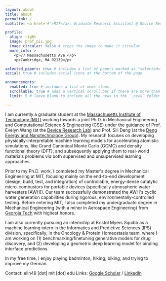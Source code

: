 ```yaml
---
layout: about
title: about
permalink: /
subtitle: <a href='#'>MIT</a>. Graduate Research Assistant @ Device Research Lab (DRL) and Deng Energy and Nanotechnology Group (DENG)

profile:
  align: right
  image: prof_pic.jpg
  image_circular: false # crops the image to make it circular
  more_info: >
    <p>77 Massachusetts Ave.</p>
    <p>Cambridge, MA 02139</p>

selected_papers: true # includes a list of papers marked as "selected={true}"
social: true # includes social icons at the bottom of the page

announcements:
  enabled: true # includes a list of news items
  scrollable: true # adds a vertical scroll bar if there are more than 3 news items
  limit: 5 # leave blank to include all the news in the `_news` folder

---
```


I am currently a graduate student at the [Massachusetts Institute of Technology (MIT)](https://mit.edu) working towards a joint Ph.D. in Mechanical Engineering and Computational Science & Engineering (CSE) under the guidance of Prof. Evelyn Wang (at the [Device Research Lab](https://drl.mit.edu/)) and Prof. Sili Deng (at the [Deng Energy and Nanotechnology Group](https://deng.mit.edu/)). My research focuses on developing physically-interpretable machine learning models for accelerating atomistic simulations, like Grand Canonical Monte Carlo (GCMC) and density functional theory (DFT), and subsequently applying them to real-world materials problems *via* both supervised and unsupervised learning approaches. 

Prior to my Ph.D. work, I completed my Master's degree in Mechanical Engineering at MIT, focusing mainly on the end-to-end development (design, build, test, and integration) of controllable, energy-dense catalytic micro-combustors for portable devices (specifically atmospheric water harvesters [AWH]). Our team successfully demonstrated the AWH's cyclic water generation capabilities during rigorous, environmentally-controlled testing. Before entering MIT, I also completed my undergraduate degree in Mechanical Engineering (with a minor in Aerospace Engineering) from [Georgia Tech](https://www.gatech.edu/) with highest honors. 

I am also currently pursuing an internship at Bristol Myers Squibb as a machine learning intern in the Informatics and Predictive Sciences (IPS) division, specifically, in the Oncology & Protein Homeostasis team, where I am working on (1) benchmarking/finetuning generative models for drug discovery, and (2) developing a geometric deep learning model for binding interface predictions. 

In my free time, I enjoy playing badminton, hiking, biking, and trying to improve my German. 

Contact: elin49 [dot] mit [dot] edu
Links: [Google Scholar](https://scholar.google.com/citations?user=_1tyTBcAAAAJ&hl=en) / [LinkedIn](https://www.linkedin.com/in/emily-lin-9b559b143/)
